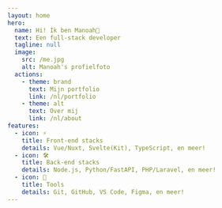 ```yaml
---
layout: home
hero:
  name: Hi! Ik ben Manoah👋
  text: Een full-stack developer
  tagline: null
  image:
    src: /me.jpg
    alt: Manoah's profielfoto
  actions:
    - theme: brand
      text: Mijn portfolio
      link: /nl/portfolio
    - theme: alt
      text: Over mij
      link: /nl/about
features:
  - icon: ⚡️
    title: Front-end stacks
    details: Vue/Nuxt, Svelte(Kit), TypeScript, en meer!
  - icon: 🛠️
    title: Back-end stacks
    details: Node.js, Python/FastAPI, PHP/Laravel, en meer!
  - icon: 🔧
    title: Tools
    details: Git, GitHub, VS Code, Figma, en meer!
---
```

